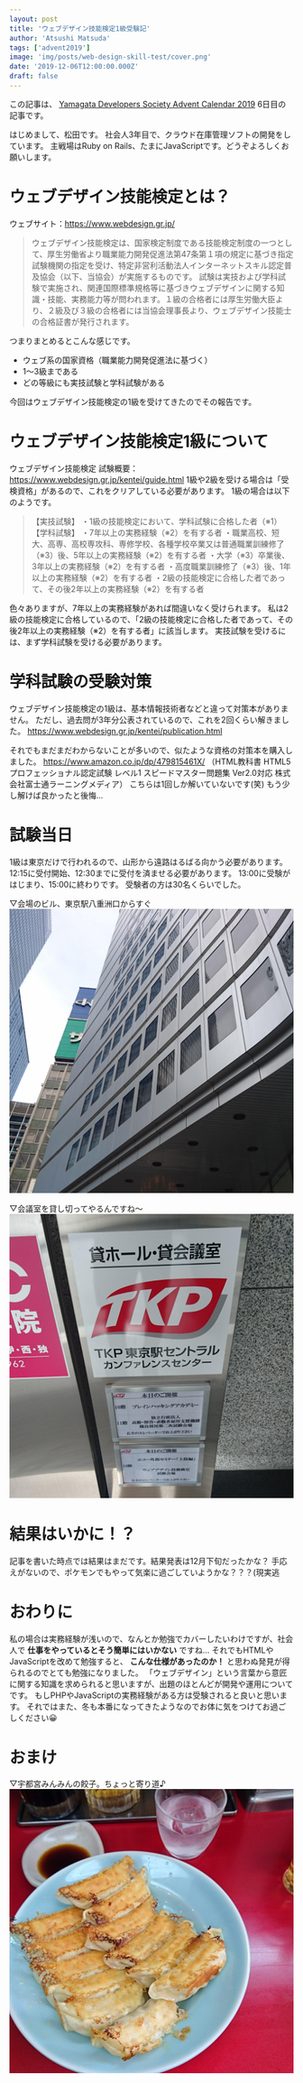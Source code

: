 ```yaml
---
layout: post
title: 'ウェブデザイン技能検定1級受験記'
author: 'Atsushi Matsuda'
tags: ['advent2019']
image: 'img/posts/web-design-skill-test/cover.png'
date: '2019-12-06T12:00:00.000Z'
draft: false
---
```


この記事は、 [Yamagata Developers Society Advent Calendar 2019](https://adventar.org/calendars/4619) 6日目の記事です。

はじめまして、松田です。
社会人3年目で、クラウド在庫管理ソフトの開発をしています。
主戦場はRuby on Rails、たまにJavaScriptです。どうぞよろしくお願いします。


# ウェブデザイン技能検定とは？

ウェブサイト：https://www.webdesign.gr.jp/

>ウェブデザイン技能検定は、国家検定制度である技能検定制度の一つとして、厚生労働省より職業能力開発促進法第47条第１項の規定に基づき指定試験機関の指定を受け、特定非営利活動法人インターネットスキル認定普及協会（以下、当協会）が実施するものです。
試験は実技および学科試験で実施され、関連国際標準規格等に基づきウェブデザインに関する知識・技能、実務能力等が問われます。１級の合格者には厚生労働大臣より、２級及び３級の合格者には当協会理事長より、ウェブデザイン技能士の合格証書が発行されます。

つまりまとめるとこんな感じです。

+ ウェブ系の国家資格（職業能力開発促進法に基づく）
+ 1～3級まである
+ どの等級にも実技試験と学科試験がある

今回はウェブデザイン技能検定の1級を受けてきたのでその報告です。


# ウェブデザイン技能検定1級について

ウェブデザイン技能検定 試験概要：https://www.webdesign.gr.jp/kentei/guide.html
1級や2級を受ける場合は「受検資格」があるので、これをクリアしている必要があります。
1級の場合は以下のようです。

>【実技試験】
・1級の技能検定において、学科試験に合格した者（※1）
【学科試験】
・7年以上の実務経験（※2）を有する者
・職業高校、短大、高専、高校専攻科、専修学校、各種学校卒業又は普通職業訓練修了（※3）後、5年以上の実務経験（※2）を有する者
・大学（※3）卒業後、3年以上の実務経験（※2）を有する者
・高度職業訓練修了（※3）後、1年以上の実務経験（※2）を有する者
・2級の技能検定に合格した者であって、その後2年以上の実務経験（※2）を有する者

色々ありますが、7年以上の実務経験があれば間違いなく受けられます。
私は2級の技能検定に合格しているので、「2級の技能検定に合格した者であって、その後2年以上の実務経験（※2）を有する者」に該当します。
実技試験を受けるには、まず学科試験を受ける必要があります。


# 学科試験の受験対策

ウェブデザイン技能検定の1級は、基本情報技術者などと違って対策本がありません。
ただし、過去問が3年分公表されているので、これを2回くらい解きました。
https://www.webdesign.gr.jp/kentei/publication.html

それでもまだまだわからないことが多いので、似たような資格の対策本を購入しました。
https://www.amazon.co.jp/dp/479815461X/
（HTML教科書 HTML5プロフェッショナル認定試験 レベル1 スピードマスター問題集 Ver2.0対応 株式会社富士通ラーニングメディア）
こちらは1回しか解いていないです(笑) もう少し解けば良かったと後悔...


# 試験当日

1級は東京だけで行われるので、山形から遠路はるばる向かう必要があります。
12:15に受付開始、12:30までに受付を済ませる必要があります。
13:00に受験がはじまり、15:00に終わりです。
受験者の方は30名くらいでした。

▽会場のビル、東京駅八重洲口からすぐ
![会場の外観](img/posts/web-design-skill-test/building.jpg)

▽会議室を貸し切ってやるんですね〜
![TKPカンファレンスセンター](img/posts/web-design-skill-test/tkp.jpg)


# 結果はいかに！？

記事を書いた時点では結果はまだです。結果発表は12月下旬だったかな？
手応えがないので、ポケモンでもやって気楽に過ごしていようかな？？？(現実逃

# おわりに

私の場合は実務経験が浅いので、なんとか勉強でカバーしたいわけですが、社会人で **仕事をやっているとそう簡単にはいかない** ですね...
それでもHTMLやJavaScriptを改めて勉強すると、 **こんな仕様があったのか！** と思わぬ発見が得られるのでとても勉強になりました。
「ウェブデザイン」という言葉から意匠に関する知識を求められると思いますが、出題のほとんどが開発や運用についてです。
もしPHPやJavaScriptの実務経験がある方は受験されると良いと思います。
それではまた、冬も本番になってきたようなのでお体に気をつけてお過ごしください😀


# おまけ

▽宇都宮みんみんの餃子。ちょっと寄り道♪
![餃子おいしかった〜](img/posts/web-design-skill-test/minmin.jpg)

